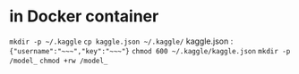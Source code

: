 # in Docker container

```mkdir -p ~/.kaggle```
```cp kaggle.json ~/.kaggle/```
kaggle.json : `{"username":"~~~","key":"~~~"}`
```chmod 600 ~/.kaggle/kaggle.json```
```mkdir -p /model_```
```chmod +rw /model_```